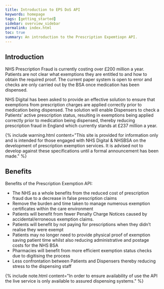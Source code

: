 ```yaml
---
title: Introduction to EPS DoS API
keywords: homepage
tags: [getting_started]
sidebar: overview_sidebar
permalink: index.html
toc: true
summary: An introduction to the Prescription Expemtiopn API.
---
```


## Introduction ##

NHS Prescription Fraud is currently costing over £200 million a year. Patients are not clear what exemptions they are entitled to and how to obtain the required proof. The current paper system is open to error and checks are only carried out by the BSA once medication has been dispensed.

NHS Digital has been asked to provide an effective solution to ensure that exemptions from prescription charges are applied correctly prior to medication being dispensed. The solution will enable Dispensers to check a Patients’ active prescription status, resulting in exemptions being applied correctly prior to medication being dispensed, thereby reducing prescription fraud in England which currently stands at £237 million a year.

{% include warning.html content="This site is provided for information only and is intended for those engaged with NHS Digital & NHSBSA on the development of prescription exemption services. It is advised not to develop against these specifications until a formal announcement has been made." %}

## Benefits ##

Benefits of the Prescription Exemption API:

- The NHS as a whole benefits from the reduced cost of prescription fraud due to a decrease in false prescription claims
- Remove the burden and time taken to manage numerous exemption certificates within the care environment
- Patients will benefit from fewer Penalty Charge Notices caused by accidental/erroneous exemption claims.
- Patients will benefit by not paying for prescriptions when they didn’t realise they were exempt
- Patients may no longer need to provide physical proof of exemption saving patient time whilst also reducing administrative and postage costs for the NHS BSA
- Pharmacies will benefit from more efficient exemption status checks due to digitising the process
- Less confrontation between Patients and Dispensers thereby reducing stress to the dispensing staff


{% include note.html content="In order to ensure availability of use the API the live service is only available to assured dispensing systems." %}

